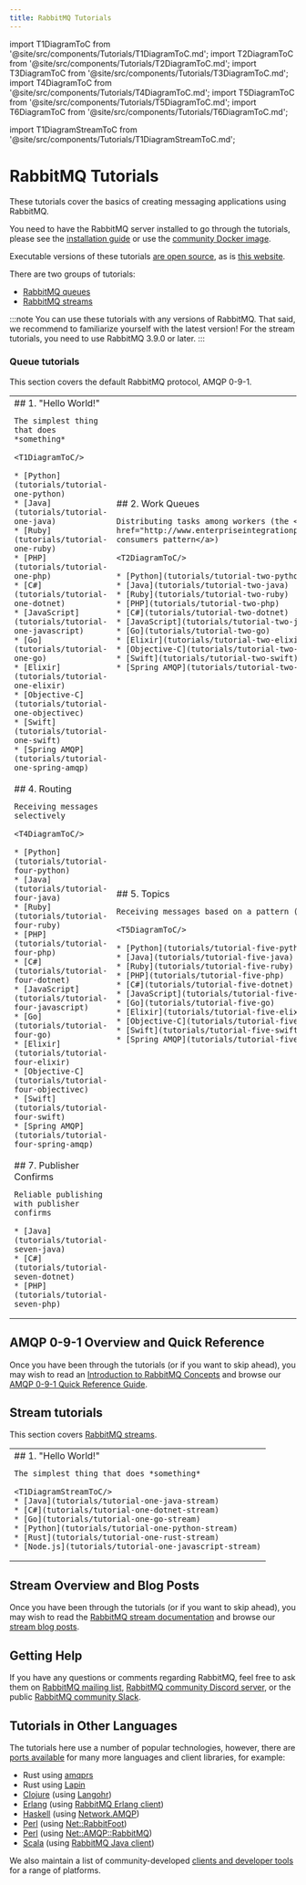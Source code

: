 ```yaml
---
title: RabbitMQ Tutorials
---
```

<!--
Copyright (c) 2005-2024 Broadcom. All Rights Reserved. The term "Broadcom" refers to Broadcom Inc. and/or its subsidiaries.

All rights reserved. This program and the accompanying materials
are made available under the terms of the under the Apache License,
Version 2.0 (the "License”); you may not use this file except in compliance
with the License. You may obtain a copy of the License at

https://www.apache.org/licenses/LICENSE-2.0

Unless required by applicable law or agreed to in writing, software
distributed under the License is distributed on an "AS IS" BASIS,
WITHOUT WARRANTIES OR CONDITIONS OF ANY KIND, either express or implied.
See the License for the specific language governing permissions and
limitations under the License.
-->

import T1DiagramToC from '@site/src/components/Tutorials/T1DiagramToC.md';
import T2DiagramToC from '@site/src/components/Tutorials/T2DiagramToC.md';
import T3DiagramToC from '@site/src/components/Tutorials/T3DiagramToC.md';
import T4DiagramToC from '@site/src/components/Tutorials/T4DiagramToC.md';
import T5DiagramToC from '@site/src/components/Tutorials/T5DiagramToC.md';
import T6DiagramToC from '@site/src/components/Tutorials/T6DiagramToC.md';


import T1DiagramStreamToC from '@site/src/components/Tutorials/T1DiagramStreamToC.md';

# RabbitMQ Tutorials

These tutorials cover the basics of creating messaging
applications using RabbitMQ.

You need to have the RabbitMQ server installed to go through the tutorials,
please see the [installation guide](/docs/download) or use the [community Docker image](https://hub.docker.com/_/rabbitmq/).


Executable versions of these tutorials [are open source](https://github.com/rabbitmq/rabbitmq-tutorials),
as is [this website](https://github.com/rabbitmq/rabbitmq-website).

There are two groups of tutorials:

 * [RabbitMQ queues](#queue-tutorials)
 * [RabbitMQ streams](#stream-tutorials)

:::note
You can use these tutorials with any versions of RabbitMQ. That said, we
recommend to familiarize yourself with the latest version!
For the stream tutorials, you need to use RabbitMQ 3.9.0 or later.
:::


### Queue tutorials

This section covers the default RabbitMQ protocol, AMQP 0-9-1.

<table id="tutorials">
    <colgroup>
        <col span="1" style={{width: '33%',}}/>
        <col span="1" style={{width: '33%',}}/>
        <col span="1" style={{width: '33%',}}/>
    </colgroup>

  <tr>
  <td id="tutorial-one" style={{verticalAlign: 'top',}}>
    ## 1. "Hello World!"

    The simplest thing that does *something*

    <T1DiagramToC/>

    * [Python](tutorials/tutorial-one-python)
    * [Java](tutorials/tutorial-one-java)
    * [Ruby](tutorials/tutorial-one-ruby)
    * [PHP](tutorials/tutorial-one-php)
    * [C#](tutorials/tutorial-one-dotnet)
    * [JavaScript](tutorials/tutorial-one-javascript)
    * [Go](tutorials/tutorial-one-go)
    * [Elixir](tutorials/tutorial-one-elixir)
    * [Objective-C](tutorials/tutorial-one-objectivec)
    * [Swift](tutorials/tutorial-one-swift)
    * [Spring AMQP](tutorials/tutorial-one-spring-amqp)
  </td>

  <td id="tutorial-two" style={{verticalAlign: 'top',}}>
    ## 2. Work Queues

    Distributing tasks among workers (the <a href="http://www.enterpriseintegrationpatterns.com/patterns/messaging/CompetingConsumers.html">competing consumers pattern</a>)

    <T2DiagramToC/>

    * [Python](tutorials/tutorial-two-python)
    * [Java](tutorials/tutorial-two-java)
    * [Ruby](tutorials/tutorial-two-ruby)
    * [PHP](tutorials/tutorial-two-php)
    * [C#](tutorials/tutorial-two-dotnet)
    * [JavaScript](tutorials/tutorial-two-javascript)
    * [Go](tutorials/tutorial-two-go)
    * [Elixir](tutorials/tutorial-two-elixir)
    * [Objective-C](tutorials/tutorial-two-objectivec)
    * [Swift](tutorials/tutorial-two-swift)
    * [Spring AMQP](tutorials/tutorial-two-spring-amqp)
  </td>

  <td id="tutorial-three" style={{verticalAlign: 'top',}}>
    ## 3. Publish/Subscribe

    Sending messages to many consumers at once

    <T3DiagramToC/>

    * [Python](tutorials/tutorial-three-python)
    * [Java](tutorials/tutorial-three-java)
    * [Ruby](tutorials/tutorial-three-ruby)
    * [PHP](tutorials/tutorial-three-php)
    * [C#](tutorials/tutorial-three-dotnet)
    * [JavaScript](tutorials/tutorial-three-javascript)
    * [Go](tutorials/tutorial-three-go)
    * [Elixir](tutorials/tutorial-three-elixir)
    * [Objective-C](tutorials/tutorial-three-objectivec)
    * [Swift](tutorials/tutorial-three-swift)
    * [Spring AMQP](tutorials/tutorial-three-spring-amqp)
  </td>
  </tr>

  <tr>
  <td id="tutorial-four" style={{verticalAlign: 'top',}}>
    ## 4. Routing

    Receiving messages selectively

    <T4DiagramToC/>

    * [Python](tutorials/tutorial-four-python)
    * [Java](tutorials/tutorial-four-java)
    * [Ruby](tutorials/tutorial-four-ruby)
    * [PHP](tutorials/tutorial-four-php)
    * [C#](tutorials/tutorial-four-dotnet)
    * [JavaScript](tutorials/tutorial-four-javascript)
    * [Go](tutorials/tutorial-four-go)
    * [Elixir](tutorials/tutorial-four-elixir)
    * [Objective-C](tutorials/tutorial-four-objectivec)
    * [Swift](tutorials/tutorial-four-swift)
    * [Spring AMQP](tutorials/tutorial-four-spring-amqp)
  </td>

  <td id="tutorial-five" style={{verticalAlign: 'top',}}>
    ## 5. Topics

    Receiving messages based on a pattern (topics)

    <T5DiagramToC/>

    * [Python](tutorials/tutorial-five-python)
    * [Java](tutorials/tutorial-five-java)
    * [Ruby](tutorials/tutorial-five-ruby)
    * [PHP](tutorials/tutorial-five-php)
    * [C#](tutorials/tutorial-five-dotnet)
    * [JavaScript](tutorials/tutorial-five-javascript)
    * [Go](tutorials/tutorial-five-go)
    * [Elixir](tutorials/tutorial-five-elixir)
    * [Objective-C](tutorials/tutorial-five-objectivec)
    * [Swift](tutorials/tutorial-five-swift)
    * [Spring AMQP](tutorials/tutorial-five-spring-amqp)
  </td>

  <td id="tutorial-six" style={{verticalAlign: 'top',}}>
    ## 6. RPC

    <a href="http://www.enterpriseintegrationpatterns.com/patterns/messaging/RequestReply.html">Request/reply pattern</a> example

    <T6DiagramToC/>

    * [Python](tutorials/tutorial-six-python)
    * [Java](tutorials/tutorial-six-java)
    * [Ruby](tutorials/tutorial-six-ruby)
    * [PHP](tutorials/tutorial-six-php)
    * [C#](tutorials/tutorial-six-dotnet)
    * [JavaScript](tutorials/tutorial-six-javascript)
    * [Go](tutorials/tutorial-six-go)
    * [Elixir](tutorials/tutorial-six-elixir)
    * [Spring AMQP](tutorials/tutorial-six-spring-amqp)
  </td>
  </tr>

  <tr>
  <td id="tutorial-seven" style={{verticalAlign: 'top',}}>
    ## 7. Publisher Confirms

    Reliable publishing with publisher confirms

    * [Java](tutorials/tutorial-seven-java)
    * [C#](tutorials/tutorial-seven-dotnet)
    * [PHP](tutorials/tutorial-seven-php)
  </td>
  <td class="tutorial-empty"></td>
  <td class="tutorial-empty"></td>
  </tr>
</table>

## AMQP 0-9-1 Overview and Quick Reference

Once you have been through the tutorials (or if you want to
skip ahead), you may wish to read an
[Introduction to RabbitMQ Concepts](/tutorials/amqp-concepts)
and browse our
[AMQP 0-9-1 Quick Reference Guide](/amqp-0-9-1-quickref).


## Stream tutorials

This section covers [RabbitMQ streams](/docs/streams).

<table id="stream-tutorials">
    <colgroup>
        <col span="1" style={{width: '33%',}}/>
        <col span="1" style={{width: '33%',}}/>
        <col span="1" style={{width: '33%',}}/>
    </colgroup>
<tr>
  <td id="tutorial-one" style={{verticalAlign: 'top',}}>
    ## 1. "Hello World!"

    The simplest thing that does *something*

    <T1DiagramStreamToC/>
    * [Java](tutorials/tutorial-one-java-stream)
    * [C#](tutorials/tutorial-one-dotnet-stream)
    * [Go](tutorials/tutorial-one-go-stream)
    * [Python](tutorials/tutorial-one-python-stream)
    * [Rust](tutorials/tutorial-one-rust-stream)
    * [Node.js](tutorials/tutorial-one-javascript-stream)
  </td>

</tr>

</table>

## Stream Overview and Blog Posts

Once you have been through the tutorials (or if you want to
skip ahead), you may wish to read the
[RabbitMQ stream documentation](/docs/streams)
and browse our
[stream blog posts](/blog/tags/streams).



## Getting Help

If you have any questions or comments regarding RabbitMQ, feel free to
ask them on [RabbitMQ mailing list](https://groups.google.com/forum/#!forum/rabbitmq-users),
[RabbitMQ community Discord server](https://rabbitmq.com/discord/), or the public [RabbitMQ community Slack](https://rabbitmq.com/slack/).




## Tutorials in Other Languages

The tutorials here use a number of popular technologies,
however, there are [ports available](https://github.com/rabbitmq/rabbitmq-tutorials) for
many more languages and client libraries, for example:

 * Rust using [amqprs](https://github.com/rabbitmq/rabbitmq-tutorials/tree/main/rust-amqprs)
 * Rust using [Lapin](https://github.com/rabbitmq/rabbitmq-tutorials/tree/main/rust-lapin)
 * [Clojure](https://github.com/rabbitmq/rabbitmq-tutorials/tree/main/clojure) (using [Langohr](http://clojurerabbitmq.info))
 * [Erlang](https://github.com/rabbitmq/rabbitmq-tutorials/tree/main/erlang) (using [RabbitMQ Erlang client](https://github.com/rabbitmq/rabbitmq-erlang-client))
 * [Haskell](https://github.com/rabbitmq/rabbitmq-tutorials/tree/main/haskell) (using [Network.AMQP](http://hackage.haskell.org/package/amqp))
 * [Perl](https://github.com/rabbitmq/rabbitmq-tutorials/tree/main/perl) (using [Net::RabbitFoot](https://github.com/cooldaemon/RabbitFoot))
 * [Perl](https://github.com/oylenshpeegul/RabbitMQ-Tutorial-Perl) (using [Net::AMQP::RabbitMQ](http://p3rl.org/Net::AMQP::RabbitMQ))
 * [Scala](https://github.com/rabbitmq/rabbitmq-tutorials/tree/main/scala) (using [RabbitMQ Java client](/client-libraries/java-api-guide))

We also maintain a list of community-developed [clients and developer tools](/client-libraries/devtools)
for a range of platforms.
